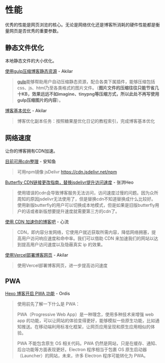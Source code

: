 # 性能

优秀的性能是网页浏览的核心。无论是网络优化还是博客所消耗的硬件性能都是衡量网页是否优秀的重要参数。

## 静态文件优化

本地静态文件的大小优化。

[使用gulp压缩博客静态资源](https://akilar.top/posts/49b73b87/) - Akilar

> [gulp](https://www.gulpjs.com.cn/)能够帮助用户自动压缩静态资源，配合各类下属插件，能够压缩包括css、js、html乃至各类格式的图片文件。（**图片文件的压缩往往只能节省几十KB，效果远远不如imagine、tinypng等压缩方式，所以此处不再写使用gulp压缩图片的内容**）。

[博客基本优化](https://akilar.top/posts/7c16c4bb/) - Akilar

> 博客优化副本任务：按照糖果屋优化日记的教程索引，完成博客基本优化

## 网络速度

让你的博客拥有CDN加速。

[目前可用cdn整理](https://anzhiy.cn/posts/fe76.html) - 安知鱼

> 可用npm镜像
> jsDelivr
> https://cdn.jsdelivr.net/npm

[Butterfly CDN链接更改指南，替换jsdelivr提升访问速度](https://blog.zhheo.com/p/790087d9.html) - 张洪Heo

> 使用错误的cdn会导致博客服务无法访问，访问速度过慢的问题。因为众所周知的原因jsdelivr无法使用了，但是替换cdn不知道替换成什么比较好。使用新版butterfly的用户可以切换成本地模式，但是如果是旧版butterfly用户的话或者新版想要提升速度就需要第三方的cdn了。

[使用 CDN 加速你的博客吧](https://blog.panghai.top/posts/a154400e/) - 心流

> CDN，即内容分发网络，它使用户就近获取所需内容，降低网络拥塞，提高用户访问响应速度和命中率。我们可以借助 CDN 来加速我们的网站以达到提高用户访问速度以及隐蔽真实 ip 的效果。

[使用Vercel部署博客网页](https://akilar.top/posts/812734f8/) - Akilar

> 使用Vercel部署博客网页，进一步提高访问速度

## PWA

[Hexo 博客开启 PWA 功能](https://imbhj.com/cecbe2d2/) - Ordis

> 使用前先了解一下什么是 PWA：
>
> PWA（Progressive Web App）是一种理念，使用多种技术来增强 web app 的功能，可以让网站的体验变得更好，能够模拟一些原生功能，比如通知推送。在移动端利用标准化框架，让网页应用呈现和原生应用相似的体验。
>
> PWA 不能包含原生 OS 相关代码。PWA 仍然是网站，只是在缓存、通知、后台功能等方面表现更好。Electron 程序相当于包裹 OS 原生启动器（Launcher）的网站，未来，许多 Electron 程序可能转化为 PWA。